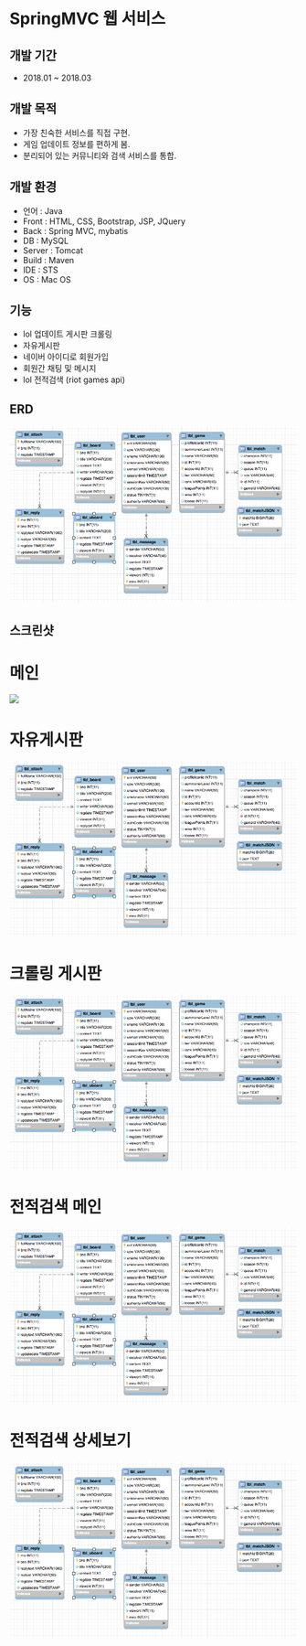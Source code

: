 # SpringMVC 웹 서비스

## 개발 기간
* 2018.01 ~ 2018.03

## 개발 목적
* 가장 친숙한 서비스를 직접 구현.
* 게임 업데이트 정보를 편하게 봄. 
* 분리되어 있는 커뮤니티와 검색 서비스를 통합.

## 개발 환경
* 언어 : Java
* Front : HTML, CSS, Bootstrap, JSP, JQuery
* Back : Spring MVC, mybatis
* DB : MySQL
* Server : Tomcat
* Build : Maven
* IDE : STS
* OS : Mac OS 

## 기능
* lol 업데이트 게시판 크롤링
* 자유게시판
* 네이버 아이디로 회원가입
* 회원간 채팅 및 메시지
* lol 전적검색 (riot games api)

## ERD
<img src = "./img/ERD.png" ></img>

## 스크린샷
# 메인
<img src = "./img/mvc메인.png" ></img>
# 자유게시판
<img src = "./img/ERD.png" ></img>
# 크롤링 게시판
<img src = "./img/ERD.png" ></img>
# 전적검색 메인
<img src = "./img/ERD.png" ></img>
# 전적검색 상세보기
<img src = "./img/ERD.png" ></img>
